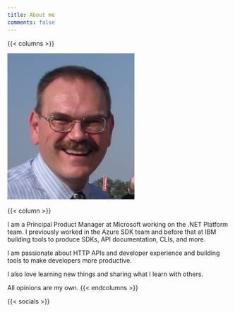 ```yaml
---
title: About me
comments: false
---
```


{{< columns >}}

<!-- Add my profile picture -->
![profile picture](/images/mkistler.jpeg)

{{< column >}}

I am a Principal Product Manager at Microsoft working on the .NET Platform team.
I previously worked in the Azure SDK team and before that at IBM building tools to produce SDKs, API documentation, CLIs, and more.

I am passionate about HTTP APIs and developer experience and building tools to make developers more productive.

I also love learning new things and sharing what I learn with others.

All opinions are my own.
{{< endcolumns >}}

{{< socials >}}